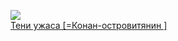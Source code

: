 ![](/books/sf_heroic/Лайон%20Спрэг%20де%20Камп/Тени%20ужаса%20[=Конан-островитянин%20].jpg)  
[Тени ужаса [=Конан-островитянин ]](/books/sf_heroic/Лайон%20Спрэг%20де%20Камп/Тени%20ужаса%20[=Конан-островитянин%20])